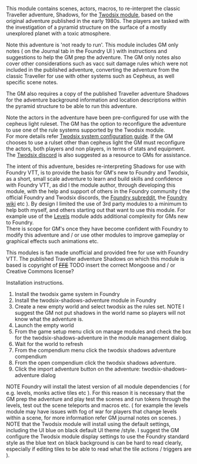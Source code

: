 This module contains scenes, actors, macros, to re-interpret the classic Traveller adventure, Shadows, for the [Twodsix module](https://foundryvtt.com/packages/twodsix/), based on the original adventure published in the early 1980s. The players are tasked with the investigation of a pyramid structure on the surface of a mostly unexplored planet with a toxic atmosphere.      

Note this adventure is 'not ready to run'. This module includes GM only notes ( on the Journal tab in the Foundry UI ) with instructions and suggestions to help the GM prep the adventure. The GM only notes also cover other considerations such as vacc suit damage rules which were not included in the published adventure, converting the adventure from the classic Traveller for use with other systems such as Cepheus, as well specific scene notes. 

The GM also requires a copy of the published Traveller adventure Shadows for the adventure background information and location descriptions within the pyramid structure to be able to run this adventure.  
 
Note the actors in the adventure have been pre-configured for use with the cepheus light ruleset. The GM has the option to reconfigure the adventure to use one of the rule systems supported by the Twodsix module.   
For more details refer [Twodsix system configuration guide](https://github.com/xdy/twodsix-foundryvtt/wiki/System-Configuration-Guide). If the GM chooses to use a rulset other than cepheus light the GM must reconfigure the actors, both players and non players, in terms of stats and equipment. The [Twodsix discord](https://discord.gg/KUAwPrj) is also suggested as a resource to GMs for assistance.  

The intent of this adventure, besides re-interpreting Shadows for use with Foundry VTT, is to provide the basis for GM's new to Foundry and Twodsix, as a short, small scale adventure to learn and build skills and confidence with Foundry VTT, as did I the module author, through developing this module, with the help and support of others in the Foundry community ( the official Foundry and Twodsix discords, the [Foundry subreddit](http://www.reddit.com/r/Foundry), the [Foundry wiki](https://foundryvtt.wiki/) etc ). By design I limited the use of 3rd party modules to a minimum to help both myself, and others starting out that want to use this module. For example use of the [Levels](https://wiki.theripper93.com/levels) module adds additional complexity for GMs new to Foundry.  
There is scope for GM's once they have become confident with Foundry to modify this adventure and / or use other modules to improve gameplay or graphical effects such animations etc.  

This modules is fan made unofficial and provided free for use with Foundry VTT. The published Traveller adventure Shadows on which this module is based is copyright of ~~[FFE](https://www.farfuture.net/)~~ TODO insert the correct Mongoose and / or Creative Commons license? 

Installation instructions. 

1. Install the twodsix game system in Foundry
2. Install the twodsix-shadows-adventure module in Foundry 
3. Create a new empty world and select twodsix as the rules set. NOTE I suggest the GM not put shadows in the world name so players will not know what the adventure is. 
4. Launch the empty world 
5. From the game setup menu click on manage modules and check the box for the twodsix-shadows-adventure in the module management dialog. 
6. Wait for the world to refresh
7. From the compendium menu click the twodsix shadows adventure compendium
8. From the open compendium click the twodsix shadows adventure. 
9. Click the import adventure button on the adventure: twodsix-shadows-adventure dialog 

NOTE Foundry will install the latest version of all module dependencies ( for e.g. levels, monks active tiles etc ). For this reason it is necessary that the GM prep the adventure and play test the scenes and run tokens through the levels, test out the scene teleports and macros etc. ( for example the levels module may have issues with fog of war for players that change levels within a scene, for more information refer GM journal notes on scenes. )    
NOTE that the Twodsix module will install using the default settings, including the UI blue on black default UI theme /style. I suggest the GM configure the Twodsix module display settings to use the Foundry standard style as the blue text on black background is can be hard to read clearly, especially if editing tiles to be able to read what the tile actions / triggers are ). 
